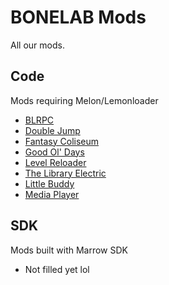 # BONELAB Mods

All our mods.

## Code
Mods requiring Melon/Lemonloader
* [BLRPC](BLRPC.md)
* [Double Jump](DoubleJump.md)
* [Fantasy Coliseum](FantasyColiseum.md)
* [Good Ol' Days](GoodOlDays.md)
* [Level Reloader](LevelReloader.md)
* [The Library Electric](TheLibraryElectric.md)
* [Little Buddy](LittleBuddy.md)
* [Media Player](MediaPlayer.md)

## SDK
Mods built with Marrow SDK
* Not filled yet lol